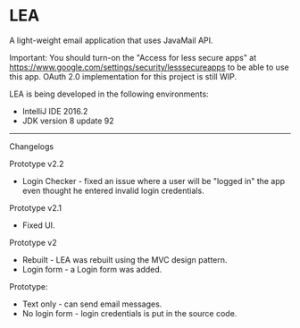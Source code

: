 # LEA
A light-weight email application that uses JavaMail API.

Important: You should turn-on the "Access for less secure apps" at https://www.google.com/settings/security/lesssecureapps to be able to use this app. OAuth 2.0 implementation for this project is still WIP.

LEA is being developed in the following environments:
 - IntelliJ IDE 2016.2
 - JDK version 8 update 92
 
<hr>Changelogs</br>

Prototype v2.2
- Login Checker - fixed an issue where a user will be "logged in" the app even thought he entered invalid login credentials.

Prototype v2.1
- Fixed UI.

Prototype v2
- Rebuilt - LEA was rebuilt using the MVC design pattern.
- Login form - a Login form was added.

Prototype:
- Text only - can send email messages.
- No login form - login credentials is put in the source code.
